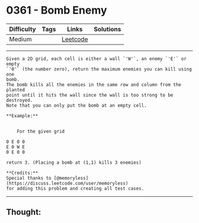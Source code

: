 # 0361 - Bomb Enemy

Difficulty  | Tags | Links | Solutions
----------- | ---- | ----- | -----
Medium |  | [Leetcode](https://leetcode.com/problems/bomb-enemy/description/) |


-----------

```
Given a 2D grid, each cell is either a wall `'W'`, an enemy `'E'` or empty
`'0'` (the number zero), return the maximum enemies you can kill using one
bomb.
The bomb kills all the enemies in the same row and column from the planted
point until it hits the wall since the wall is too strong to be destroyed.
Note that you can only put the bomb at an empty cell.

**Example:**


    For the given grid0 E 0 0E 0 W E0 E 0 0return 3. (Placing a bomb at (1,1) kills 3 enemies)

**Credits:**
Special thanks to [@memoryless](https://discuss.leetcode.com/user/memoryless)
for adding this problem and creating all test cases.
```

-----------

## Thought:
